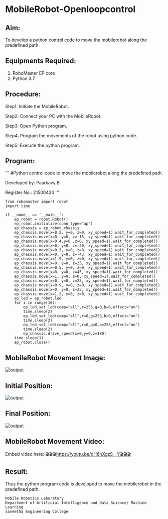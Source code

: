 # MobileRobot-Openloopcontrol
## Aim:

To develop a python control code to move the mobilerobot along the predefined path.

## Equipments Required:
1. RoboMaster EP core
2. Python 3.7

## Procedure:

Step1:
Initiate the MobileRobot.

Step2:
Connect your PC with the MobileRobot.

Step3:
Open Python program.

Step4:
Program the movements of the robot using python code.

Step5:
Execute the python program.

## Program:
'''
#Python control code to move the mobilerobot along the predefined path.

Developed by: Paarkavy B

 Register No.: 21500424
'''


```
from robomaster import robot
import time

if __name__ == '__main__':
    ep_robot = robot.Robot()
    ep_robot.initialize(conn_type="ap")
    ep_chassis = ep_robot.chassis
    ep_chassis.move(x=0.2, y=0, z=0, xy_speed=1).wait_for_completed()
    ep_chassis.move(x=0, y=0, z=-15, xy_speed=1).wait_for_completed()
    ep_chassis.move(x=0.4,y=0 ,z=0, xy_speed=1).wait_for_completed()
    ep_chassis.move(x=0, y=0, z=-20, xy_speed=1).wait_for_completed()
    ep_chassis.move(x=0.3, y=0, z=0, xy_speed=1).wait_for_completed()
    ep_chassis.move(x=0, y=0, z=-43, xy_speed=1).wait_for_completed()
    ep_chassis.move(x=1.9, y=0, z=0, xy_speed=1).wait_for_completed()
    ep_chassis.move(x=0, y=0, z=25, xy_speed=1).wait_for_completed()
    ep_chassis.move(x=0.5, y=0, z=0, xy_speed=1).wait_for_completed()
    ep_chassis.move(x=0, y=0, z=45, xy_speed=1).wait_for_completed()
    ep_chassis.move(x=1, y=0, z=0, xy_speed=1).wait_for_completed()
    ep_chassis.move(x=0, y=0, z=23, xy_speed=1).wait_for_completed()
    ep_chassis.move(x=0.9, y=0, z=0, xy_speed=1).wait_for_completed()
    ep_chassis.move(x=0, y=0, z=35, xy_speed=1).wait_for_completed()
    ep_chassis.move(x=1.2, y=0, z=0, xy_speed=1).wait_for_completed()
    ep_led = ep_robot.led
    for i in range(10):
        ep_led.set_led(comp="all",r=255,g=0,b=0,effect="on")   
        time.sleep(2)
        ep_led.set_led(comp="all",r=0,g=255,b=0,effect="on")
        time.sleep(2)
        ep_led.set_led(comp="all",r=0,g=0,b=255,effect="on")
        time.sleep(2)        
        ep_chassis.drive_speed(x=0,y=0,z=180)
    time.sleep(1)
    ep_robot.close()

```

## MobileRobot Movement Image:

![output](robomaster.png)

## Initial Position:

![output](robo1.png)

## Final Position:

![output](robo2.png)

## MobileRobot Movement Video:

Embed video here: 🎬🎬🎬https://youtu.be/dH8hXgzS__Y🎬🎬🎬
    


## Result:
Thus the python program code is developed to move the mobilerobot in the predefined path.
```
Mobile Robotics Laboratory
Department of Artificial Intelligence and Data Science/ Machine Learning
Saveetha Engineering College
```
